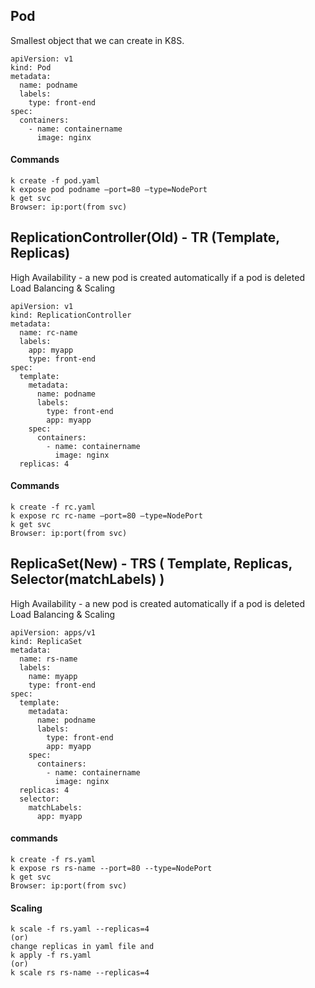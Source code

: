 ## Pod
Smallest object that we can create in K8S.
```
apiVersion: v1
kind: Pod
metadata:
  name: podname
  labels:
    type: front-end
spec:
  containers:
    - name: containername
      image: nginx
```
#### Commands
```
k create -f pod.yaml
k expose pod podname –port=80 –type=NodePort
k get svc
Browser: ip:port(from svc)
```
## ReplicationController(Old) - TR (Template, Replicas)
High Availability - a new pod is created automatically if a pod is deleted <br>
Load Balancing & Scaling
```
apiVersion: v1
kind: ReplicationController
metadata:
  name: rc-name
  labels:
    app: myapp
    type: front-end
spec:
  template:
    metadata:
      name: podname
      labels:
        type: front-end
        app: myapp
    spec:
      containers:
        - name: containername
          image: nginx
  replicas: 4
```
#### Commands
```
k create -f rc.yaml
k expose rc rc-name –port=80 –type=NodePort
k get svc
Browser: ip:port(from svc)
```
## ReplicaSet(New) - TRS ( Template, Replicas, Selector(matchLabels) )
High Availability - a new pod is created automatically if a pod is deleted <br>
Load Balancing & Scaling
```
apiVersion: apps/v1
kind: ReplicaSet
metadata:
  name: rs-name
  labels:
    name: myapp
    type: front-end
spec:
  template:
    metadata:
      name: podname
      labels:
        type: front-end
        app: myapp
    spec:
      containers:
        - name: containername
          image: nginx
  replicas: 4
  selector:
    matchLabels:
      app: myapp
```
#### commands
```
k create -f rs.yaml
k expose rs rs-name --port=80 --type=NodePort
k get svc
Browser: ip:port(from svc)
```
#### Scaling
```
k scale -f rs.yaml --replicas=4
(or)
change replicas in yaml file and
k apply -f rs.yaml
(or)
k scale rs rs-name --replicas=4
```
